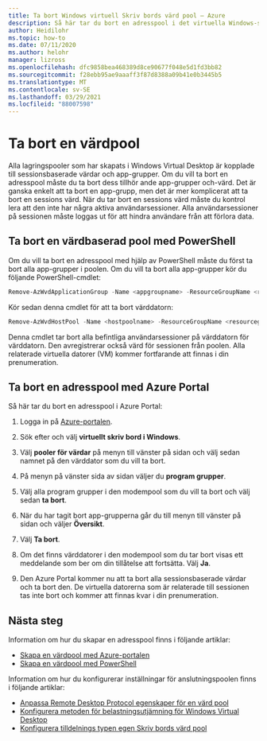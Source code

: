 ```yaml
---
title: Ta bort Windows virtuell Skriv bords värd pool – Azure
description: Så här tar du bort en adresspool i det virtuella Windows-skrivbordet.
author: Heidilohr
ms.topic: how-to
ms.date: 07/11/2020
ms.author: helohr
manager: lizross
ms.openlocfilehash: dfc9858bea468389d8ce90677f048e5d1fd3bb82
ms.sourcegitcommit: f28ebb95ae9aaaff3f87d8388a09b41e0b3445b5
ms.translationtype: MT
ms.contentlocale: sv-SE
ms.lasthandoff: 03/29/2021
ms.locfileid: "88007598"
---
```

# <a name="delete-a-host-pool"></a>Ta bort en värdpool

Alla lagringspooler som har skapats i Windows Virtual Desktop är kopplade till sessionsbaserade värdar och app-grupper. Om du vill ta bort en adresspool måste du ta bort dess tillhör ande app-grupper och-värd. Det är ganska enkelt att ta bort en app-grupp, men det är mer komplicerat att ta bort en sessions värd. När du tar bort en sessions värd måste du kontrol lera att den inte har några aktiva användarsessioner. Alla användarsessioner på sessionen måste loggas ut för att hindra användare från att förlora data.

## <a name="delete-a-host-pool-with-powershell"></a>Ta bort en värdbaserad pool med PowerShell

Om du vill ta bort en adresspool med hjälp av PowerShell måste du först ta bort alla app-grupper i poolen. Om du vill ta bort alla app-grupper kör du följande PowerShell-cmdlet:

```powershell
Remove-AzWvdApplicationGroup -Name <appgroupname> -ResourceGroupName <resourcegroupname>
```

Kör sedan denna cmdlet för att ta bort värddatorn:

```powershell
Remove-AzWvdHostPool -Name <hostpoolname> -ResourceGroupName <resourcegroupname> -Force:$true
```

Denna cmdlet tar bort alla befintliga användarsessioner på värddatorn för värddatorn. Den avregistrerar också värd för sessionen från poolen. Alla relaterade virtuella datorer (VM) kommer fortfarande att finnas i din prenumeration.

## <a name="delete-a-host-pool-with-the-azure-portal"></a>Ta bort en adresspool med Azure Portal

Så här tar du bort en adresspool i Azure Portal:

1. Logga in på [Azure-portalen](https://portal.azure.com/).

2. Sök efter och välj **virtuellt skriv bord i Windows**.

3. Välj **pooler för värdar** på menyn till vänster på sidan och välj sedan namnet på den värddator som du vill ta bort.

4. På menyn på vänster sida av sidan väljer du **program grupper**.

5. Välj alla program grupper i den modempool som du vill ta bort och välj sedan **ta bort**.

6. När du har tagit bort app-grupperna går du till menyn till vänster på sidan och väljer **Översikt**.

7. Välj **Ta bort**.

8. Om det finns värddatorer i den modempool som du tar bort visas ett meddelande som ber om din tillåtelse att fortsätta. Välj **Ja**.

9. Den Azure Portal kommer nu att ta bort alla sessionsbaserade värdar och ta bort den. De virtuella datorerna som är relaterade till sessionen tas inte bort och kommer att finnas kvar i din prenumeration.

## <a name="next-steps"></a>Nästa steg

Information om hur du skapar en adresspool finns i följande artiklar:

- [Skapa en värdpool med Azure-portalen](create-host-pools-azure-marketplace.md)
- [Skapa en värdpool med PowerShell](create-host-pools-powershell.md)

Information om hur du konfigurerar inställningar för anslutningspoolen finns i följande artiklar:

- [Anpassa Remote Desktop Protocol egenskaper för en värd pool](customize-rdp-properties.md)
- [Konfigurera metoden för belastningsutjämning för Windows Virtual Desktop](configure-host-pool-load-balancing.md)
- [Konfigurera tilldelnings typen egen Skriv bords värd pool](configure-host-pool-personal-desktop-assignment-type.md)